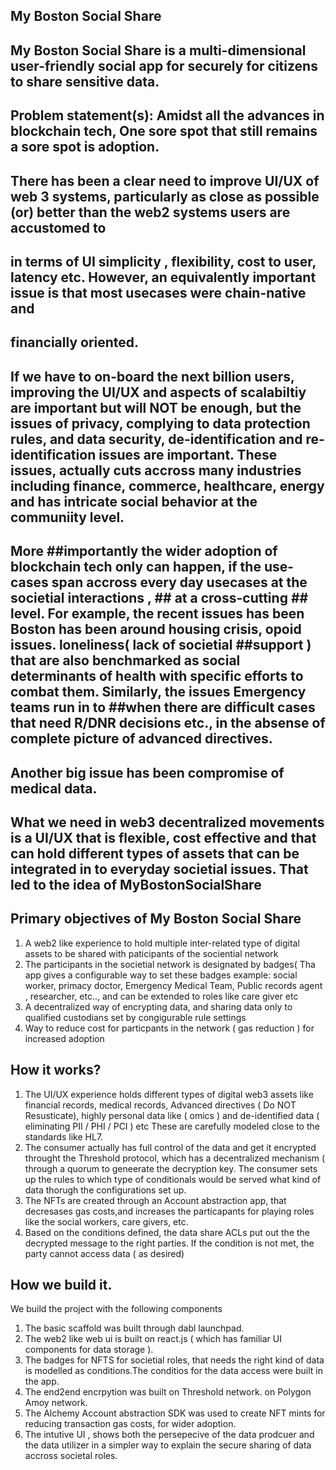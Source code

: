 ## My Boston Social Share

## My Boston Social Share is a multi-dimensional user-friendly social app for securely for citizens to share sensitive data.

## Problem statement(s): Amidst all the advances in blockchain tech, One sore spot that still remains a sore spot is adoption. 
## There has been a clear need to improve UI/UX of web 3 systems, particularly as close as possible (or) better than the web2 systems users are accustomed to 
## in terms of UI simplicity , flexibility, cost to user, latency etc. However, an equivalently important issue is that most usecases were chain-native and 
## financially oriented. 

## If we have to on-board the next billion users, improving the UI/UX and aspects of scalabiltiy are important but will NOT be enough, but the issues of privacy, complying to data protection rules, and data security, de-identification and re-identification issues are important. These issues, actually cuts accross many industries including finance, commerce, healthcare, energy and has intricate social behavior at the communiity level. 

## More ##importantly the wider adoption of blockchain tech only can happen, if the use-cases span accross every day usecases at the societial interactions , ## at a cross-cutting ## level. For example, the recent issues has been Boston has been around housing crisis, opoid issues. loneliness( lack of societial ##support ) that are also benchmarked as social determinants of health with specific efforts to combat them. Similarly, the issues Emergency teams run in to ##when there are difficult cases that need R/DNR decisions etc., in the absense of complete picture of advanced directives.
## Another big issue has been compromise of medical data.

## What we need in web3 decentralized movements is a UI/UX that is flexible, cost effective and that can hold different types of assets that can be integrated in to everyday societial issues. That led to the idea of MyBostonSocialShare
 
## Primary objectives of My Boston Social Share

1. A web2 like experience to hold multiple inter-related type of digital assets to be shared with paticipants of the sociential network
2. The participants in the societial network is designated by badges( Tha app gives a configurable way to set these badges example: social worker, primacy doctor, Emergency Medical Team, Public records agent , researcher, etc.., and can be extended to roles like care giver etc
3. A decentralized way of encrypting data, and sharing data only to qualified custodians set by congigurable rule settings
4. Way to reduce cost for particpants in the network ( gas reduction ) for increased adoption

## How it works?

1. The UI/UX experience holds different types of digital web3 assets like  financial records, medical records, Advanced directives ( Do NOT Resusticate), highly personal data like ( omics ) and de-identified data ( eliminating PII / PHI / PCI ) etc
   These are carefully modeled close to the standards like HL7.
2. The consumer actually has full control of the data and get it encrypted throught the Threshold protocol, which has a decentralized mechanism ( through a quorum to geneerate the decryption key. The consumer sets up the rules to which type of conditionals would be served what kind of data thorugh the configurations set up.
3. The NFTs are created through an Account abstraction app, that decresases gas costs,and increases the particapants for playing roles like the social workers, care givers, etc.
4. Based on the conditions defined, the data share ACLs put out the the decrypted message to the right parties. If the condition is not met, the party cannot access data ( as desired)

## How we build it. 

We build the project with the following components

1. The basic scaffold was built through dabl launchpad.
2. The web2 like web ui is built on react.js ( which has familiar UI components for data storage ).
3. The badges for NFTS for societial roles, that needs the right kind of data is modelled as conditions.The conditios for the data access were built in the app.
4. The end2end encrpytion was built on Threshold network. on Polygon Amoy network.
5. The Alchemy Account abstraction SDK was used to create NFT mints for reducing transaction gas costs, for wider adoption.
6. The intutive UI , shows both the persepecive of the data prodcuer and the data utilizer in a simpler way to explain the secure sharing of data accross societal roles.





